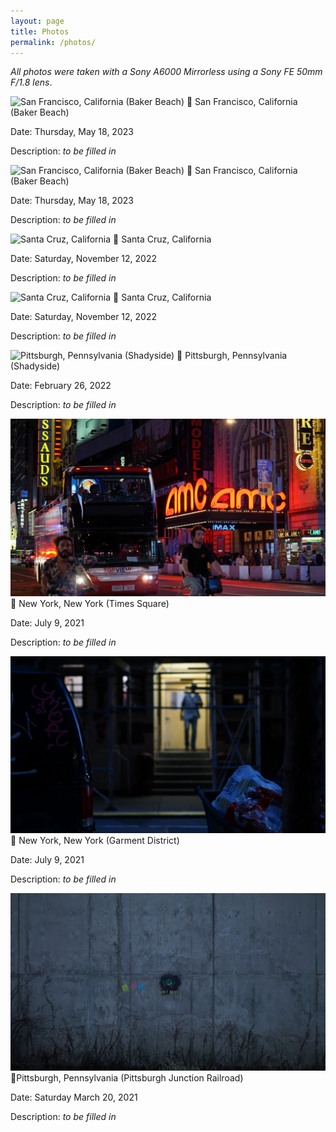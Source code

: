 ```yaml
---
layout: page
title: Photos
permalink: /photos/
---
```

*All photos were taken with a Sony A6000 Mirrorless using a Sony FE 50mm F/1.8 lens*.

![San Francisco, California (Baker Beach)](/images/baker-beach-bridge.jpg)
📍 San Francisco, California (Baker Beach)

Date: Thursday, May 18, 2023

Description: *to be filled in*


![San Francisco, California (Baker Beach)](/images/baker-beach-north-bay.jpg)
📍 San Francisco, California (Baker Beach)

Date: Thursday, May 18, 2023

Description: *to be filled in*


![Santa Cruz, California](/images/santa-cruz-kite.jpg)
📍 Santa Cruz, California

Date: Saturday, November 12, 2022

Description: *to be filled in*


![Santa Cruz, California](/images/santa-cruz-pacific-ocean.jpg)
📍 Santa Cruz, California

Date: Saturday, November 12, 2022

Description: *to be filled in*


![Pittsburgh, Pennsylvania (Shadyside)](/images/shadyside.jpg)
📍 Pittsburgh, Pennsylvania (Shadyside)

Date: February 26, 2022

Description: *to be filled in*


![New York, New York (Times Square)](/images/times-square-amc.jpg)
📍 New York, New York (Times Square)

Date: July 9, 2021

Description: *to be filled in*


![New York, New York (Manhattan)](/images/manhattan.jpg)
📍 New York, New York (Garment District)

Date: July 9, 2021

Description: *to be filled in*


![Pittsburgh, Pennsylvania (Pittsburgh Junction Railroad)](/images/railroad.jpg)
📍Pittsburgh, Pennsylvania (Pittsburgh Junction Railroad)

Date: Saturday March 20, 2021

Description: *to be filled in*
